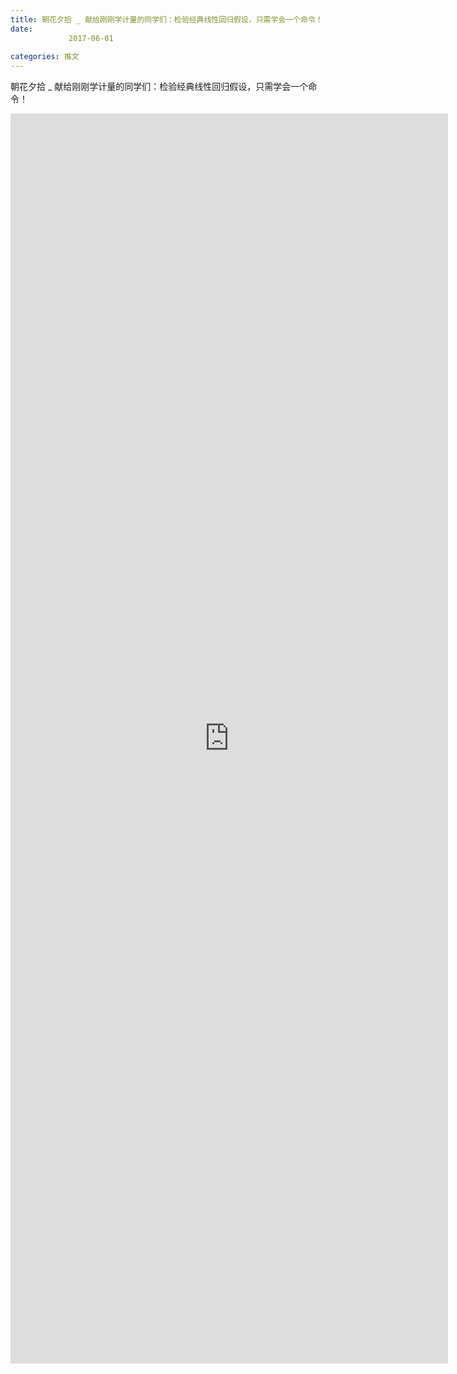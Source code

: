 ```yaml
---
title: 朝花夕拾 _ 献给刚刚学计量的同学们：检验经典线性回归假设，只需学会一个命令！
date: 
             2017-06-01
            
categories: 推文
---
```

朝花夕拾 _ 献给刚刚学计量的同学们：检验经典线性回归假设，只需学会一个命令！<!--more-->
<iframe src="http://202.114.234.173:8669/appbbs/Stata_Article/@朝花夕拾 _ 献给刚刚学计量的同学们：检验经典线性回归假设，只需学会一个命令！.htm" width="700px" height="2000px" scrolling="auto" frameborder=0 ></iframe>